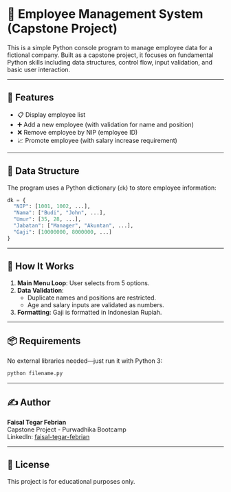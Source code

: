 
# 🏢 Employee Management System (Capstone Project)

This is a simple Python console program to manage employee data for a fictional company. Built as a capstone project, it focuses on fundamental Python skills including data structures, control flow, input validation, and basic user interaction.

---

## 🚀 Features

- 📋 Display employee list
- ➕ Add a new employee (with validation for name and position)
- ❌ Remove employee by NIP (employee ID)
- 📈 Promote employee (with salary increase requirement)

---

## 📌 Data Structure

The program uses a Python dictionary (`dk`) to store employee information:

```python
dk = {
  "NIP": [1001, 1002, ...],
  "Nama": ["Budi", "John", ...],
  "Umur": [35, 28, ...],
  "Jabatan": ["Manager", "Akuntan", ...],
  "Gaji": [10000000, 8000000, ...]
}
```

---

## 🧠 How It Works

1. **Main Menu Loop**: User selects from 5 options.
2. **Data Validation**:
   - Duplicate names and positions are restricted.
   - Age and salary inputs are validated as numbers.
3. **Formatting**: Gaji is formatted in Indonesian Rupiah.

---

## 📦 Requirements

No external libraries needed—just run it with Python 3:

```bash
python filename.py
```

---

## ✍️ Author

**Faisal Tegar Febrian**  
Capstone Project - Purwadhika Bootcamp  
LinkedIn: [faisal-tegar-febrian](https://www.linkedin.com/in/faisal-tegar-febrian-a46b13a0)

---

## 🧾 License

This project is for educational purposes only.
